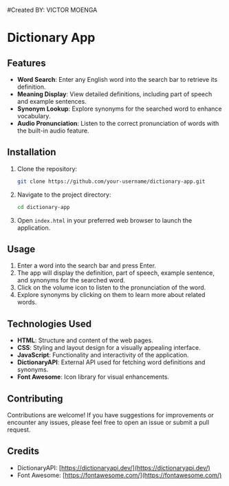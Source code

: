 #Created BY:
VICTOR MOENGA

# Dictionary App

## Features

- **Word Search**: Enter any English word into the search bar to retrieve its definition.
- **Meaning Display**: View detailed definitions, including part of speech and example sentences.
- **Synonym Lookup**: Explore synonyms for the searched word to enhance vocabulary.
- **Audio Pronunciation**: Listen to the correct pronunciation of words with the built-in audio feature.

## Installation

1. Clone the repository:

    ```bash
    git clone https://github.com/your-username/dictionary-app.git
    ```

2. Navigate to the project directory:

    ```bash
    cd dictionary-app
    ```

3. Open `index.html` in your preferred web browser to launch the application.

## Usage

1. Enter a word into the search bar and press Enter.
2. The app will display the definition, part of speech, example sentence, and synonyms for the searched word.
3. Click on the volume icon to listen to the pronunciation of the word.
4. Explore synonyms by clicking on them to learn more about related words.

## Technologies Used

- **HTML**: Structure and content of the web pages.
- **CSS**: Styling and layout design for a visually appealing interface.
- **JavaScript**: Functionality and interactivity of the application.
- **DictionaryAPI**: External API used for fetching word definitions and synonyms.
- **Font Awesome**: Icon library for visual enhancements.

## Contributing

Contributions are welcome! If you have suggestions for improvements or encounter any issues, please feel free to open an issue or submit a pull request.

## Credits

- DictionaryAPI: [https://dictionaryapi.dev/](https://dictionaryapi.dev/)
- Font Awesome: [https://fontawesome.com/](https://fontawesome.com/)


